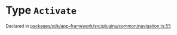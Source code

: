 # Type `Activate`
<sub>Declared in [packages/sdk/app-framework/src/plugins/common/navigation.ts:55](https://github.com/dxos/dxos/blob/bfdd5a17b/packages/sdk/app-framework/src/plugins/common/navigation.ts#L55)</sub>






